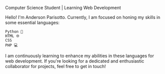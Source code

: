 Computer Science Student | Learning Web Development

Hello! I'm Anderson Parisotto. Currently, I am focused on honing my skills in some essential languages:

    Python 🐍
    HTML 🌐
    CSS
    PHP 💻

I am continuously learning to enhance my abilities in these languages for web development. If you're looking for a dedicated and enthusiastic collaborator for projects, feel free to get in touch!
